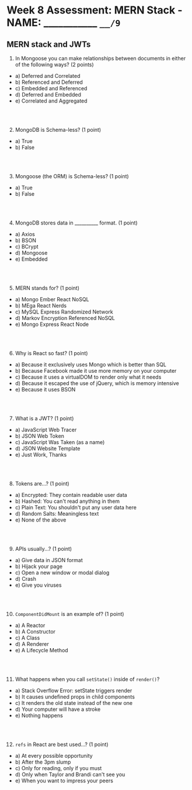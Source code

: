 # Week 8 Assessment: MERN Stack - NAME: ___________  `__/9`

## MERN stack and JWTs

1. In Mongoose you can make relationships between documents in either of the following ways? (2 points)

* a) Deferred and Correlated
* b) Referenced and Deferred
* c) Embedded and Referenced
* d) Deferred and Embedded
* e) Correlated and Aggregated

<br><br>

2. MongoDB is Schema-less? (1 point)

* a) True
* b) False

<br><br>

3. Mongoose (the ORM) is Schema-less? (1 point)

* a) True
* b) False

<br><br>

4. MongoDB stores data in __________ format. (1 point)

* a) Axios
* b) BSON
* c) BCrypt
* d) Mongoose
* e) Embedded

<br><br>

5. MERN stands for? (1 point)

* a) Mongo Ember React NoSQL
* b) MEga React Nerds
* c) MySQL Express Randomized Network
* d) Markov Encryption Referenced NoSQL
* e) Mongo Express React Node

<br><br>

6. Why is React so fast? (1 point)

* a) Because it exclusively uses Mongo which is better than SQL
* b) Because Facebook made it use more memory on your computer
* c) Because it uses a virtualDOM to render only what it needs
* d) Because it escaped the use of jQuery, which is memory intensive
* e) Because it uses BSON 

<br><br>

7. What is a JWT? (1 point)

* a) JavaScript Web Tracer
* b) JSON Web Token
* c) JavaScript Was Taken (as a name)
* d) JSON Website Template
* e) Just Work, Thanks

<br><br>

8. Tokens are...? (1 point)

* a) Encrypted: They contain readable user data
* b) Hashed: You can't read anything in them
* c) Plain Text: You shouldn't put any user data here
* d) Random Salts: Meaningless text
* e) None of the above

<br><br>

9. APIs usually...? (1 point)

* a) Give data in JSON format
* b) Hijack your page
* c) Open a new window or modal dialog
* d) Crash
* e) Give you viruses

<br><br>

10. `ComponentDidMount` is an example of? (1 point)

* a) A Reactor
* b) A Constructor
* c) A Class
* d) A Renderer
* e) A Lifecycle Method

<br><br>

11. What happens when you call `setState()` inside of `render()`?

* a) Stack Overflow Error: setState triggers render 
* b) It causes undefined props in child components
* c) It renders the old state instead of the new one 
* d) Your computer will have a stroke
* e) Nothing happens

<br><br>

12. `refs` in React are best used...? (1 point)

* a) At every possible opportunity
* b) After the 3pm slump
* c) Only for reading, only if you must
* d) Only when Taylor and Brandi can't see you
* e) When you want to impress your peers




